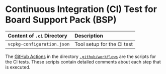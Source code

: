 # Continuous Integration (CI) Test for Board Support Pack (BSP)

Content of `.ci` Directory   | Description
:----------------------------|:-----------------
`vcpkg-configuration.json`   | Tool setup for the CI test

The [GitHub Actions](https://github.com/Open-CMSIS-Pack/STM32G071B-DISCO_BSP/tree/main/README.md#github-actions) in the directory [`.github/workflows`](https://github.com/Open-CMSIS-Pack/STM32G071B-DISCO_BSP/tree/main/.github/workflows) are the scripts for the CI tests. These scripts contain detailed comments about each step that is executed.
